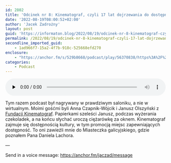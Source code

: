 ```yaml
---
id: 2802
title: 'Odcinek nr 8: Kinematograf, czyli 17 lat dojrzewania do dostępności'
date: '2022-08-19T08:00:52+02:00'
author: 'Jacek Zadrożny'
layout: post
guid: 'https://informaton.blog/2022/08/19/odcinek-nr-8-kinematograf-czyli-17-lat-dojrzewania-do-dostepnosci/'
permalink: /2022/08/19/odcinek-nr-8-kinematograf-czyli-17-lat-dojrzewania-do-dostepnosci/
secondline_imported_guid:
    - 1ad966f7-15a2-4f7b-918c-525668efd270
enclosure:
    - "https://anchor.fm/s/529b8668/podcast/play/56370838/https%3A%2F%2Fd3ctxlq1ktw2nl.cloudfront.net%2Fproduction%2Fexports%2F529b8668%2F56370838%2F72fe5f594773070d83e65054b4bb6b21.m4a\n133\naudio/mpeg\n"
categories:
    - Podcast
---
```


<audio class="wp-audio-shortcode" controls="controls" id="audio-2802-11" preload="none" style="width: 100%;"><source src="https://anchor.fm/s/529b8668/podcast/play/56370838/https%3A%2F%2Fd3ctxlq1ktw2nl.cloudfront.net%2Fproduction%2Fexports%2F529b8668%2F56370838%2F72fe5f594773070d83e65054b4bb6b21.m4a?_=11" type="audio/mpeg"></source><https://anchor.fm/s/529b8668/podcast/play/56370838/https%3A%2F%2Fd3ctxlq1ktw2nl.cloudfront.net%2Fproduction%2Fexports%2F529b8668%2F56370838%2F72fe5f594773070d83e65054b4bb6b21.m4a></audio>

Tym razem podcast był nagrywany w prawdziwym saloniku, a nie w wirtualnym. Moimi gośćmi byli Anna Czapnik-Wójcik i Janusz Olszyński z [Fundacji Kinematograf](https://facebook.com/Fundacja-Kinematograf-104456375343035/). Papierkami szeleści Janusz, podczas wyżerania czekoladek, a na końcu słychać uroczą ciężarówkę za oknem. Kinematograf zajmuje się dostępnością kultury, w tym promocją miejsc zapewniających dostępność. To oni zawieźli mnie do Miasteczka galicyjskiego, gdzie poznałem Pana Daniela Lachora.

—

Send in a voice message: https://anchor.fm/jaczad/message